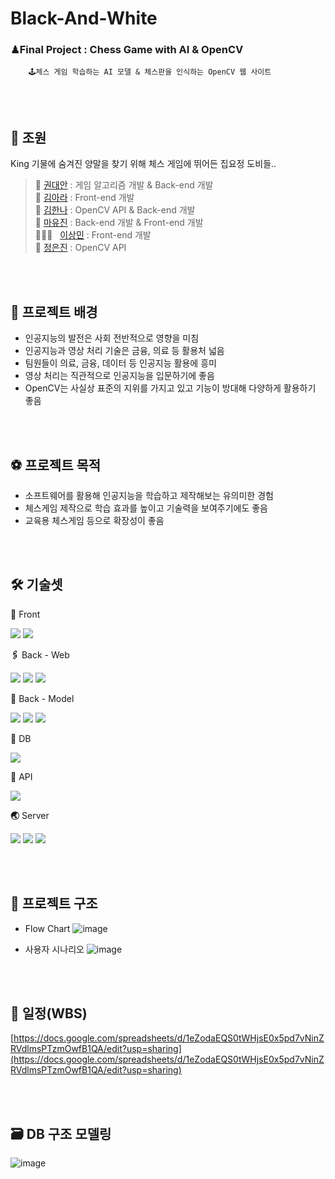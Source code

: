# Black-And-White
### ♟Final Project : Chess Game with AI & OpenCV

        🕹체스 게임 학습하는 AI 모델 & 체스판을 인식하는 OpenCV 웹 사이트

<br><br>

## 🙌 조원

King 기물에 숨겨진 양말을 찾기 위해 체스 게임에 뛰어든 집요정 도비들..
> 🐻 [권대안](https://github.com/ptkeb) : 게임 알고리즘 개발 & Back-end 개발<br>
> 🐉 [김아라](https://github.com/mggr27) : Front-end 개발<br>
> 💩 [김한나](https://github.com/aNnaHmiK) : OpenCV API & Back-end 개발<br>
> 🦥 [마유진](https://github.com/YoojinMa) : Back-end 개발 & Front-end 개발<br>
> 🧎🏼‍♂️ &#160;&#160;[이상민](https://github.com/minstitia) : Front-end 개발<br>
> 🦮 [정은진](https://github.com/chaeljin) : OpenCV API

<br><br>

## 🥅 프로젝트 배경

- 인공지능의 발전은 사회 전반적으로 영향을 미침
- 인공지능과 영상 처리 기술은 금융, 의료 등 활용처 넓음
- 팀원들이 의료, 금융, 데이터 등 인공지능 활용에 흥미
- 영상 처리는 직관적으로 인공지능을 입문하기에 좋음
- OpenCV는 사실상 표준의 지위를 가지고 있고 기능이 방대해 다양하게 활용하기 좋음

<br><br>

## ⚽ 프로젝트 목적

- 소프트웨어를 활용해 인공지능을 학습하고 제작해보는 유의미한 경험
- 체스게임 제작으로 학습 효과를 높이고 기술력을 보여주기에도 좋음
- 교육용 체스게임 등으로 확장성이 좋음

<br><br>

## 🛠 기술셋

**👀** Front

<img src="https://img.shields.io/badge/javascript-F7DF1E?style=for-the-badge&logo=javascript&logoColor=black"> <img src="https://img.shields.io/badge/VUE.js-4FC08D?style=for-the-badge&logo=vue.js&logoColor=white">

**🖇** Back - Web

<img src="https://img.shields.io/badge/JAVA-007396?style=for-the-badge&logo=java&logoColor=white"> <img src="https://img.shields.io/badge/SpringBoot-6DB33F?style=for-the-badge&logo=SpringBoot&logoColor=white"> <img src="https://img.shields.io/badge/Gradle-02303A?style=for-the-badge&logo=Gradle&logoColor=white">

**🧠** Back - Model

<img src="https://img.shields.io/badge/python-3776AB?style=for-the-badge&logo=python&logoColor=white"> <img src="https://img.shields.io/badge/Flask-000000?style=for-the-badge&logo=Flask&logoColor=white"> <img src="https://img.shields.io/badge/TensorFlow-FF6F00?style=for-the-badge&logo=TensorFlow&logoColor=white">

**💾** DB

<img src="https://img.shields.io/badge/mysql-4479A1?style=for-the-badge&logo=mysql&logoColor=white">

**🧲** API

<img src="https://img.shields.io/badge/OpenCV-5C3EE8?style=for-the-badge&logo=OpenCV&logoColor=white">

**🌏** Server

<img src="https://img.shields.io/badge/Amazon AWS-232F3E?style=for-the-badge&logo=Amazon AWS&logoColor=white"> <img src="https://img.shields.io/badge/Ubuntu-E95420?style=for-the-badge&logo=Ubuntu&logoColor=white"> <img src="https://img.shields.io/badge/PuTTY-0403f7?style=for-the-badge&logo=del.icio.us&logoColor=white">

<br><br>

## 🏁 프로젝트 구조

- Flow Chart
    ![image](https://user-images.githubusercontent.com/87063129/161378555-f349a850-4c10-4512-ab6f-6d25e5a2750e.png)
    

- 사용자 시나리오
    ![image](https://user-images.githubusercontent.com/87063129/161378575-bee418a5-95d1-4149-af63-0fd1575fcf8a.png)

<br><br>

## 📅 일정(WBS)

[https://docs.google.com/spreadsheets/d/1eZodaEQS0tWHjsE0x5pd7vNinZRVdlmsPTzmOwfB1QA/edit?usp=sharing](https://docs.google.com/spreadsheets/d/1eZodaEQS0tWHjsE0x5pd7vNinZRVdlmsPTzmOwfB1QA/edit?usp=sharing)

<br><br>

## 🗃 DB 구조 모델링

![image](https://user-images.githubusercontent.com/87063129/161379113-a988ff6a-4f61-4471-b2f3-7f837de8d73d.png)
